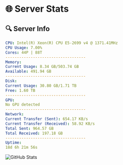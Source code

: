 # 🌐 Server Stats
## 🔍 Server Info
```yaml
CPU: Intel(R) Xeon(R) CPU E5-2699 v4 @ 1371.41MHz
CPU Usage: 7.00%
Cores: 44P | 88T
-----------------------------------
Memory:
Current Usage: 8.34 GB/503.74 GB
Available: 491.94 GB
-----------------------------------
Disk:
Current Usage: 30.80 GB/1.71 TB
Free: 1.60 TB
-----------------------------------
GPU:
No GPU detected
-----------------------------------
Network:
Current Transfer (Sent): 654.17 KB/s
Current Transfer (Received): 58.92 KB/s
Total Sent: 964.57 GB
Total Received: 197.18 GB
-----------------------------------
Uptime:
18d 6h 21m 56s
```
![GitHub Stats](https://img.shields.io/badge/Updated-2025-05-07_23:30:44-blue)